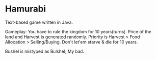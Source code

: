 Hamurabi
========

Text-based game written in Java.

Gameplay: You have to rule the kingdom for 10 years(turns). Price of the land and Harvest is generated randomly.
Priority is Harvest > Food Allocation > Selling/Buying. Don't let'em starve & die for 10 years.

Bushel is mistyped as Bulshel; My bad.
